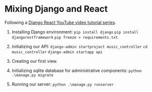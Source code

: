# Mixing Django and React

Following a [Django React YouTube video tutorial series](https://www.youtube.com/playlist?list=PLzMcBGfZo4-kCLWnGmK0jUBmGLaJxvi4j).

1. Installing Django environment:
`pip install django`
`pip install djangorestframework`
`pip freeze > requirements.txt`

2. Initializing our API:
`django-admin startproject music_controller`
`cd music_controller`
`django-admin startapp api`

3. Creating our first view.

4. Initializing sqlite database for administrative components:
`python .\manage.py migrate`

5. Running our server:
`python .\manage.py runserver`

